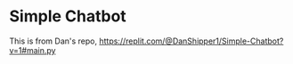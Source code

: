 # Simple Chatbot

This is from Dan's repo, https://replit.com/@DanShipper1/Simple-Chatbot?v=1#main.py

